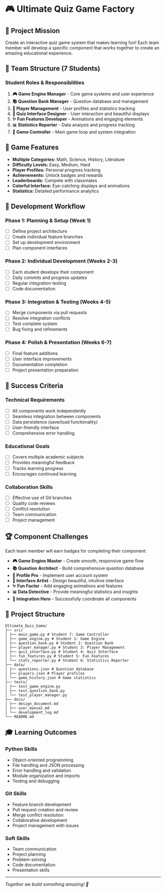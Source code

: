 # 🎮 Ultimate Quiz Game Factory

## 🎯 Project Mission

Create an interactive quiz game system that makes learning fun! Each team member will develop a specific component that works together to create an amazing educational experience.

## 👥 Team Structure (7 Students)

### Student Roles & Responsibilities

1. **🎮 Game Engine Manager** - Core game systems and user experience
2. **📚 Question Bank Manager** - Question database and management
3. **👤 Player Management** - User profiles and statistics tracking
4. **🎨 Quiz Interface Designer** - User interaction and beautiful displays
5. **✨ Fun Features Developer** - Animations and engaging elements
6. **📊 Statistics Reporter** - Data analysis and progress tracking
7. **🎯 Game Controller** - Main game loop and system integration

## 🎲 Game Features

- **Multiple Categories:** Math, Science, History, Literature
- **Difficulty Levels:** Easy, Medium, Hard
- **Player Profiles:** Personal progress tracking
- **Achievements:** Unlock badges and rewards
- **Leaderboards:** Compete with classmates
- **Colorful Interface:** Eye-catching displays and animations
- **Statistics:** Detailed performance analytics

## 🚀 Development Workflow

### Phase 1: Planning & Setup (Week 1)
- [ ] Define project architecture
- [ ] Create individual feature branches
- [ ] Set up development environment
- [ ] Plan component interfaces

### Phase 2: Individual Development (Weeks 2-3)
- [ ] Each student develops their component
- [ ] Daily commits and progress updates
- [ ] Regular integration testing
- [ ] Code documentation

### Phase 3: Integration & Testing (Weeks 4-5)
- [ ] Merge components via pull requests
- [ ] Resolve integration conflicts
- [ ] Test complete system
- [ ] Bug fixing and refinements

### Phase 4: Polish & Presentation (Weeks 6-7)
- [ ] Final feature additions
- [ ] User interface improvements
- [ ] Documentation completion
- [ ] Project presentation preparation

## 🎯 Success Criteria

### Technical Requirements
- [ ] All components work independently
- [ ] Seamless integration between components
- [ ] Data persistence (save/load functionality)
- [ ] User-friendly interface
- [ ] Comprehensive error handling

### Educational Goals
- [ ] Covers multiple academic subjects
- [ ] Provides meaningful feedback
- [ ] Tracks learning progress
- [ ] Encourages continued learning

### Collaboration Skills
- [ ] Effective use of Git branches
- [ ] Quality code reviews
- [ ] Conflict resolution
- [ ] Team communication
- [ ] Project management

## 🏆 Component Challenges

Each team member will earn badges for completing their component:

- **🎮 Game Engine Master** - Create smooth, responsive game flow
- **📚 Question Architect** - Build comprehensive question database
- **👤 Profile Pro** - Implement user account system
- **🎨 Interface Artist** - Design beautiful, intuitive interface
- **✨ Fun Factor** - Add engaging animations and features
- **📊 Data Detective** - Provide meaningful statistics and insights
- **🎯 Integration Hero** - Successfully coordinate all components

## 📁 Project Structure
```
Ultimate_Quiz_Game/
├── src/
│ ├── main_game.py # Student 7: Game Controller
│ ├── game_engine.py # Student 1: Game Engine
│ ├── question_bank.py # Student 2: Question Bank
│ ├── player_manager.py # Student 3: Player Management
│ ├── quiz_interface.py # Student 4: Quiz Interface
│ ├── fun_features.py # Student 5: Fun Features
│ └── stats_reporter.py # Student 6: Statistics Reporter
├── data/
│ ├── questions.json # Question database
│ ├── players.json # Player profiles
│ └── game_history.json # Game statistics
├── tests/
│ ├── test_game_engine.py
│ ├── test_question_bank.py
│ └── test_player_manager.py
├── docs/
│ ├── design_document.md
│ ├── user_manual.md
│ └── development_log.md
└── README.md
```

## 🎓 Learning Outcomes

### Python Skills
- Object-oriented programming
- File handling and JSON processing
- Error handling and validation
- Module organization and imports
- Testing and debugging

### Git Skills
- Feature branch development
- Pull request creation and review
- Merge conflict resolution
- Collaborative development
- Project management with issues

### Soft Skills
- Team communication
- Project planning
- Problem-solving
- Code documentation
- Presentation skills

---

*Together we build something amazing! 🌟*
